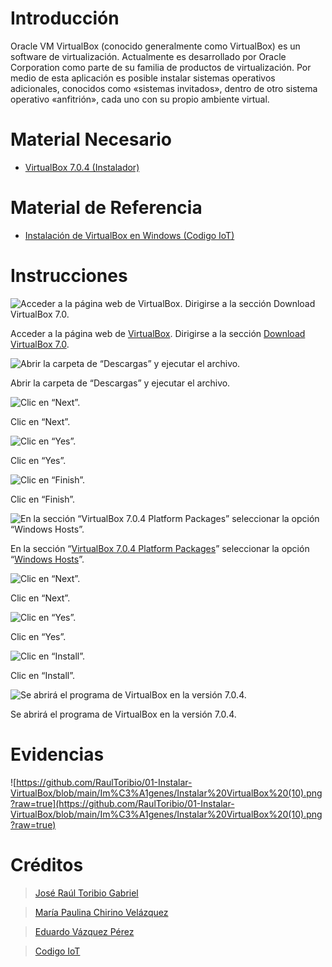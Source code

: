 # Introducción

Oracle VM VirtualBox (conocido generalmente como VirtualBox) es un software de virtualización. Actualmente es desarrollado por Oracle Corporation como parte de su familia de productos de virtualización. Por medio de esta aplicación es posible instalar sistemas operativos adicionales, conocidos como «sistemas invitados», dentro de otro sistema operativo «anfitrión», cada uno con su propio ambiente virtual.

# Material Necesario

- [VirtualBox 7.0.4 (Instalador)](https://download.virtualbox.org/virtualbox/7.0.4/VirtualBox-7.0.4-154605-Win.exe)

# Material de Referencia

- [Instalación de VirtualBox en Windows (Codigo IoT)](https://edu.codigoiot.com/course/view.php?id=810)

# Instrucciones

![Acceder a la página web de [VirtualBox](https://www.virtualbox.org/).
Dirigirse a la sección [Download VirtualBox 7.0](https://www.virtualbox.org/wiki/Downloads).](https://raw.githubusercontent.com/RaulToribio/01-Instalar-VirtualBox/main/Im%C3%A1genes/Instalar%20VirtualBox%20(1).png)

Acceder a la página web de [VirtualBox](https://www.virtualbox.org/).
Dirigirse a la sección [Download VirtualBox 7.0](https://www.virtualbox.org/wiki/Downloads).

![Abrir la carpeta de “Descargas” y ejecutar el archivo.](https://raw.githubusercontent.com/RaulToribio/01-Instalar-VirtualBox/main/Im%C3%A1genes/Instalar%20VirtualBox%20(3).png)

Abrir la carpeta de “Descargas” y ejecutar el archivo.

![Clic en “Next”.](https://raw.githubusercontent.com/RaulToribio/01-Instalar-VirtualBox/main/Im%C3%A1genes/Instalar%20VirtualBox%20(5).png)

Clic en “Next”.

![Clic en “Yes”.](https://raw.githubusercontent.com/RaulToribio/01-Instalar-VirtualBox/main/Im%C3%A1genes/Instalar%20VirtualBox%20(7).png)

Clic en “Yes”.

![Clic en “Finish”.](https://raw.githubusercontent.com/RaulToribio/01-Instalar-VirtualBox/main/Im%C3%A1genes/Instalar%20VirtualBox%20(9).png)

Clic en “Finish”.

![En la sección “[VirtualBox 7.0.4 Platform Packages](https://www.virtualbox.org/wiki/Downloads#VirtualBox7.0.4platformpackages)” seleccionar la opción “[Windows Hosts](https://download.virtualbox.org/virtualbox/7.0.4/VirtualBox-7.0.4-154605-Win.exe)”.
](https://raw.githubusercontent.com/RaulToribio/01-Instalar-VirtualBox/main/Im%C3%A1genes/Instalar%20VirtualBox%20(2).png)

En la sección “[VirtualBox 7.0.4 Platform Packages](https://www.virtualbox.org/wiki/Downloads#VirtualBox7.0.4platformpackages)” seleccionar la opción “[Windows Hosts](https://download.virtualbox.org/virtualbox/7.0.4/VirtualBox-7.0.4-154605-Win.exe)”.

![Clic en “Next”.](https://raw.githubusercontent.com/RaulToribio/01-Instalar-VirtualBox/main/Im%C3%A1genes/Instalar%20VirtualBox%20(4).png)

Clic en “Next”.

![Clic en “Yes”.](https://raw.githubusercontent.com/RaulToribio/01-Instalar-VirtualBox/main/Im%C3%A1genes/Instalar%20VirtualBox%20(6).png)

Clic en “Yes”.

![Clic en “Install”.](https://raw.githubusercontent.com/RaulToribio/01-Instalar-VirtualBox/main/Im%C3%A1genes/Instalar%20VirtualBox%20(8).png)

Clic en “Install”.

![Se abrirá el programa de VirtualBox en la versión 7.0.4.](https://github.com/RaulToribio/01-Instalar-VirtualBox/blob/main/Im%C3%A1genes/Instalar%20VirtualBox%20(10).png?raw=true)

Se abrirá el programa de VirtualBox en la versión 7.0.4.

# Evidencias

![https://github.com/RaulToribio/01-Instalar-VirtualBox/blob/main/Im%C3%A1genes/Instalar%20VirtualBox%20(10).png?raw=true](https://github.com/RaulToribio/01-Instalar-VirtualBox/blob/main/Im%C3%A1genes/Instalar%20VirtualBox%20(10).png?raw=true)

# Créditos

> [José Raúl Toribio Gabriel](https://github.com/RaulToribio)
> 

> [María Paulina Chirino Velázquez](https://github.com/Chirino-V)
> 

> [Eduardo Vázquez Pérez](https://github.com/eddkentuchi)
> 

> [Codigo IoT](https://github.com/codigo-iot)
>
